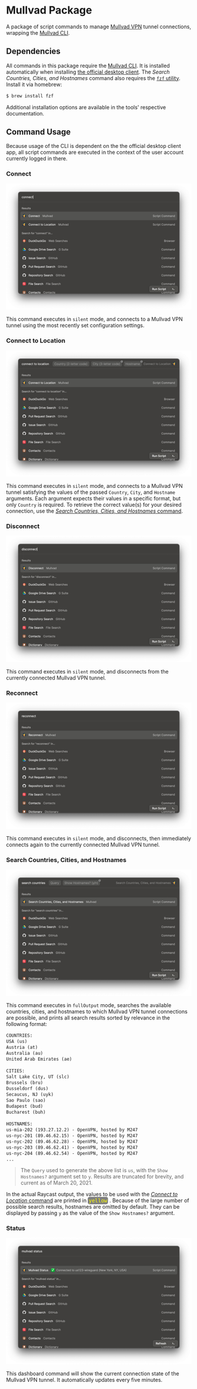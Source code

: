 # Mullvad Package

A package of script commands to manage [Mullvad VPN](https://mullvad.net/) tunnel connections, wrapping the [Mullvad CLI](https://mullvad.net/en/help/cli-command-wg/).

## Dependencies

All commands in this package require the [Mullvad CLI](https://mullvad.net/en/help/cli-command-wg/). It is installed automatically when installing [the official desktop client](https://mullvad.net/download/). The _Search Countries, Cities, and Hostnames_ command also requires the [`fzf` utility](https://github.com/junegunn/fzf/). Install it via homebrew:

```sh
$ brew install fzf
```

Additional installation options are available in the tools' respective documentation.

## Command Usage

Because usage of the CLI is dependent on the the official desktop client app, all script commands are executed in the context of the user account currently logged in there.

### Connect

<img src="./images/connect.png">

This command executes in `silent` mode, and connects to a Mullvad VPN tunnel using the most recently set configuration settings.

### Connect to Location

<img src="./images/location.png">

This command executes in `silent` mode, and connects to a Mullvad VPN tunnel satisfying the values of the passed `Country`, `City`, and `Hostname` arguments. Each argument expects their values in a specific format, but only `Country` is required. To retrieve the correct value(s) for your desired connection, use the [_Search Countries, Cities, and Hostnames_ command](#search-countries-cities-and-hostnames).

### Disconnect

<img src="./images/disconnect.png">

This command executes in `silent` mode, and disconnects from the currently connected Mullvad VPN tunnel.

### Reconnect

<img src="./images/reconnect.png">

This command executes in `silent` mode, and disconnects, then immediately connects again to the currently connected Mullvad VPN tunnel.

### Search Countries, Cities, and Hostnames

<img src="./images/search.png">

This command executes in `fullOutput` mode, searches the available countries, cities, and hostnames to which Mullvad VPN tunnel connections are possible, and prints all search results sorted by relevance in the following format:

```
COUNTRIES:
USA (us)
Austria (at)
Australia (au)
United Arab Emirates (ae)

CITIES:
Salt Lake City, UT (slc)
Brussels (bru)
Dusseldorf (dus)
Secaucus, NJ (uyk)
Sao Paulo (sao)
Budapest (bud)
Bucharest (buh)

HOSTNAMES:
us-mia-202 (193.27.12.2) - OpenVPN, hosted by M247
us-nyc-201 (89.46.62.15) - OpenVPN, hosted by M247
us-nyc-202 (89.46.62.28) - OpenVPN, hosted by M247
us-nyc-203 (89.46.62.41) - OpenVPN, hosted by M247
us-nyc-204 (89.46.62.54) - OpenVPN, hosted by M247
...
```
> The `Query` used to generate the above list is `us`, with the `Show Hostnames?` argument set to `y`. Results are truncated for brevity, and current as of March 20, 2021.

In the actual Raycast output, the values to be used with the [_Connect to Location_ command](#connect-to-location) are printed in
<span style="color: yellow;background-color: gray;font-family: monospace;padding: 2px;border-radius: 5px;">yellow</span>
. Because of the large number of possible search results, hostnames are omitted by default. They can be displayed by passing `y` as the value of the `Show Hostnames?` argument.

### Status

<img src="./images/status.png">

This dashboard command will show the current connection state of the Mullvad VPN tunnel. It automatically updates every five minutes.
